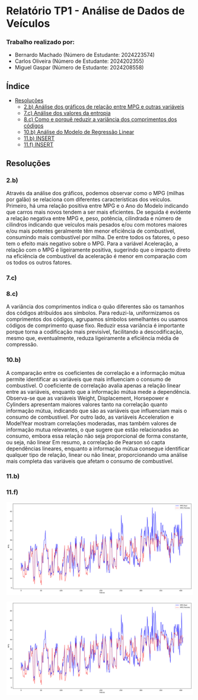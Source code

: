 # Relatório TP1 - Análise de Dados de Veículos

### Trabalho realizado por:

- Bernardo Machado (Número de Estudante: 2024223574)
- Carlos Oliveira (Número de Estudante: 2024202355)
- Miguel Gaspar (Número de Estudante: 2024208558)

## Índice

- [Resoluções](#resoluções)
  - [2.b) Análise dos gráficos de relação entre MPG e outras variáveis](#2b)
  - [7.c) Análise dos valores da entropia](#7c)
  - [8.c) Como e porquê reduzir a variância dos comprimentos dos códigos](#8c)
  - [10.b) Análise do Modelo de Regressão Linear](#10b)
  - [11.b) INSERT](#11b)
  - [11.f) INSERT](#11f)

## Resoluções

### 2.b)

Através da análise dos gráficos, podemos observar como o MPG (milhas por galão) se relaciona com diferentes características dos veículos. Primeiro, há uma relação positiva entre MPG e o Ano do Modelo indicando que carros mais novos tendem a ser mais eficientes. De seguida é evidente a relação negativa entre MPG e, peso, potência, cilindrada e número de cilindros indicando que veículos mais pesados e/ou com motores maiores e/ou mais potentes geralmente têm menor eficiência de combustível, consumindo mais combustível por milha. De entre todos os fatores, o peso tem o efeito mais negativo sobre o MPG. Para a variável Aceleração, a relação com o MPG é ligeiramente positiva, sugerindo que o impacto direto na eficiência de combustível da aceleração é menor em comparação com os todos os outros fatores.

### 7.c)

### 8.c)

A variância dos comprimentos indica o quão diferentes são os tamanhos dos códigos atribuídos aos símbolos. Para reduzi-la, uniformizamos os comprimentos dos códigos, agrupamos símbolos semelhantes ou usamos códigos de comprimento quase fixo. Reduzir essa variância é importante porque torna a codificação mais previsível, facilitando a descodificação, mesmo que, eventualmente, reduza ligeiramente a eficiência média de compressão.

### 10.b)

A comparação entre os coeficientes de correlação e a informação mútua permite identificar as variáveis que mais influenciam o consumo de combustível. O coeficiente de correlação avalia apenas a relação linear entre as variáveis, enquanto que a informação mútua mede a dependência.
Observa-se que as variáveis Weight, Displacement, Horsepower e Cylinders apresentam maiores valores tanto na correlação quanto informação mútua, indicando que são as variáveis que influenciam mais o consumo de combustível.
Por outro lado, as variáveis Acceleration e ModelYear mostram correlações moderadas, mas também valores de informação mutua relevantes, o que sugere que estão relacionados ao consumo, embora essa relação não seja proporcional de forma constante, ou seja, não linear
Em resumo, a correlação de Pearson só capta dependências lineares, enquanto a informação mútua consegue identificar qualquer tipo de relação, linear ou não linear, proporcionando uma análise mais completa das variáveis que afetam o consumo de combustível.

### 11.b)

### 11.f)

![Gráfico Comparação MPG Real Vs. MPG Previsto](./guide/MPG%20Real%20Vs.%20MPG%20Previsto.jpg)

<img src="./guide/MPG%20Real%20Vs.%20MPG%20Previsto.jpg" alt="Gráficos MPG" width="600">
